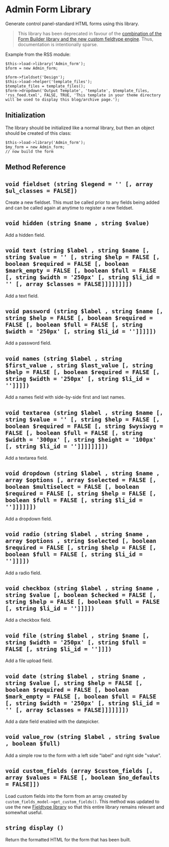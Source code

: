 # Admin Form Library

Generate control panel-standard HTML forms using this library.

> This library has been deprecated in favour of the [combination of the Form Builder library and the new custom fieldtype engine](/docs/developers/forms.md).  Thus, documentation is intentionally sparse.

Example from the RSS module:

```
$this->load->library('Admin_form');
$form = new Admin_form;

$form->fieldset('Design');
$this->load->helper('template_files');
$template_files = template_files();
$form->dropdown('Output Template', 'template', $template_files, 'rss_feed.txml', FALSE, TRUE, 'This template in your theme directory will be used to display this blog/archive page.');
```

## Initialization

The library should be initialized like a normal library, but then an object should be created of this class:

```
$this->load->library('Admin_form');
$my_form = new Admin_form;
// now build the form
```

## Method Reference

## `void fieldset (string $legend = '' [, array $ul_classes = FALSE])`

Create a new fieldset.  This must be called prior to any fields being added and can be called again at anytime to register a new fieldset.

## `void hidden (string $name , string $value)`

Add a hidden field.

## `void text (string $label , string $name [, string $value = '' [, string $help = FALSE [, boolean $required = FALSE [, boolean $mark_empty = FALSE [, boolean $full = FALSE [, string $width = '250px' [, string $li_id = '' [, array $classes = FALSE]]]]]]]])`

Add a text field.

## `void password (string $label , string $name [, string $help = FALSE [, boolean $required = FALSE [, boolean $full = FALSE [, string $width = '250px' [, string $li_id = '']]]]])`

Add a password field.

## `void names (string $label , string $first_value , string $last_value [, string $help = FALSE [, boolean $required = FALSE [, string $width = '250px' [, string $li_id = '']]]])`

Add a names field with side-by-side first and last names.

## `void textarea (string $label , string $name [, string $value = '' [, string $help = FALSE [, boolean $required = FALSE [, string $wysiwyg = FALSE [, boolean $full = FALSE [, string $width = '300px' [, string $height = '100px' [, string $li_id = '']]]]]]]])`

Add a textarea field.

## `void dropdown (string $label , string $name , array $options [, array $selected = FALSE [, boolean $multiselect = FALSE [, boolean $required = FALSE [, string $help = FALSE [, boolean $full = FALSE [, string $li_id = '']]]]]])`

Add a dropdown field.

## `void radio (string $label , string $name , array $options , string $selected [, boolean $required = FALSE [, string $help = FALSE [, boolean $full = FALSE [, string $li_id = '']]]])`

Add a radio field.

## `void checkbox (string $label , string $name , string $value [, boolean $checked = FALSE [, string $help = FALSE [, boolean $full = FALSE [, string $li_id = '']]]])`

Add a checkbox field.

## `void file (string $label , string $name [, string $width = '250px' [, string $full = FALSE [, string $li_id = '']]])`

Add a file upload field.

## `void date (string $label , string $name , string $value [, string $help = FALSE [, boolean $required = FALSE [, boolean $mark_empty = FALSE [, boolean $full = FALSE [, string $width = '250px' [, string $li_id = '' [, array $classes = FALSE]]]]]]])`

Add a date field enabled with the datepicker.

## `void value_row (string $label , string $value , boolean $full)`

Add a simple row to the form with a left side "label" and right side "value".

## `void custom_fields (array $custom_fields [, array $values = FALSE [, boolean $no_defaults = FALSE]])`

Load custom fields into the form from an array created by `custom_fields_model->get_custom_fields()`.  This method was updated to use the new [Fieldtype library](/docs/developers/reference/fieldtype_library.md) so that this entire library remains relevant and somewhat useful.

## `string display ()`

Return the formatted HTML for the form that has been built.